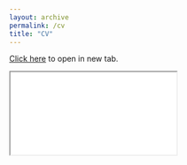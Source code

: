 ```yaml
---
layout: archive
permalink: /cv
title: "CV"
---
```


<!--<embed src="/publications/gp-regression.pdf" width="100%" type="application/pdf">-->
<!--<iframe src="/publications/gp-regression.pdf" width="90%" height="500px">
</iframe>-->


<a href="/assets/files/cv.pdf" target="_blank">Click here</a> to open in new tab.

<iframe class="pdf-frame" src="/assets/files/cv.pdf#navpanes=0&zoom=page-width">
  This browser does not support embedded pdf's.
  <a href="/assets/files/cv.pdf" target="_blank">Open in separate window.</a>.
</iframe>